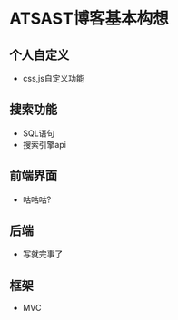 # ATSAST博客基本构想
## 个人自定义
* css,js自定义功能
## 搜索功能
* SQL语句
* 搜索引擎api
## 前端界面
* 咕咕咕?
## 后端
* 写就完事了
## 框架
* MVC
